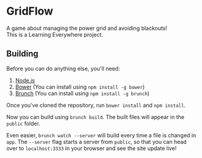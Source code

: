 GridFlow
========
A game about managing the power grid and avoiding blackouts!  
This is a Learning Everywhere project.

Building
--------
Before you can do anything else, you'll need:

1. [Node.js](http://nodejs.org/)
2. [Bower](http://bower.io/) (You can install using `npm install -g bower`)
3. [Brunch](http://brunch.io/) (You can install using `npm install -g brunch`)

Once you've cloned the repository, run `bower install` and `npm install`.

Now you can build using `brunch build`. The built files will appear in the `public` folder.

Even easier, `brunch watch --server` will build every time a file is changed in `app`.
The `--server` flag starts a server from `public`, so that you can head over to
`localhost:3333` in your browser and see the site update live!
